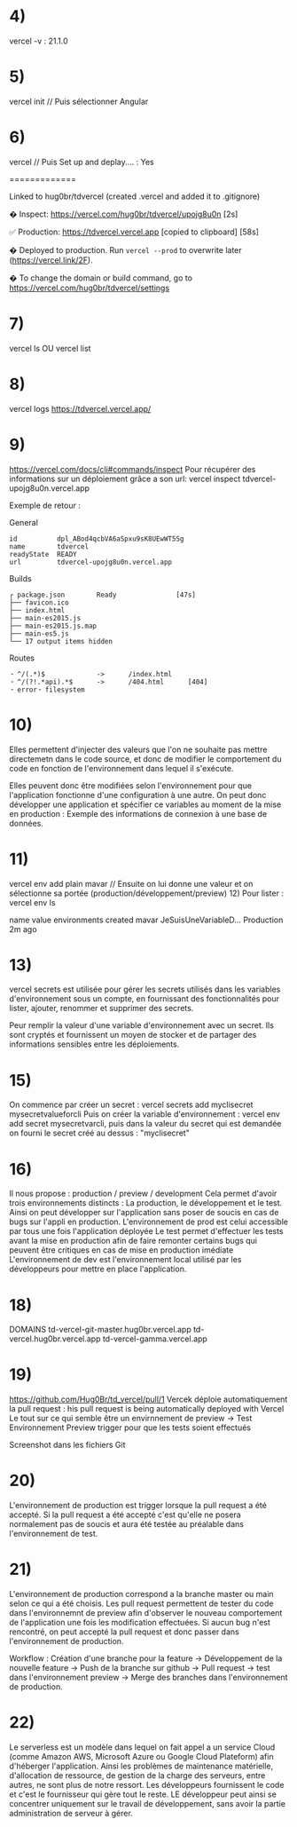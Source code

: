 # 4)
 vercel -v : 21.1.0
# 5)
 vercel init // Puis sélectionner Angular
# 6) 
vercel // Puis Set up and deplay.... : Yes

=============

Linked to hug0br/tdvercel (created .vercel and added it to .gitignore)

�  Inspect: https://vercel.com/hug0br/tdvercel/upojg8u0n [2s]

✅  Production: https://tdvercel.vercel.app [copied to clipboard] [58s]

�  Deployed to production. Run `vercel --prod` to overwrite later (https://vercel.link/2F).

�  To change the domain or build command, go to https://vercel.com/hug0br/tdvercel/settings



# 7)
 vercel ls OU vercel list
# 8) 
vercel logs https://tdvercel.vercel.app/
# 9)
https://vercel.com/docs/cli#commands/inspect
Pour récupérer des informations sur un déploiement grâce a son url:
vercel inspect tdvercel-upojg8u0n.vercel.app

Exemple de retour : 

General

    id          dpl_ABod4qcbVA6aSpxu9sK8UEwWT5Sg
    name        tdvercel
    readyState  READY
    url         tdvercel-upojg8u0n.vercel.app


  Builds

    ┌ package.json        Ready               [47s]
    ├── favicon.ico
    ├── index.html
    ├── main-es2015.js
    ├── main-es2015.js.map
    ├── main-es5.js
    └── 17 output items hidden


  Routes

    ╶ ^/(.*)$             ->      /index.html
    ╶ ^/(?!.*api).*$      ->      /404.html      [404]
    ╶ error╶ filesystem

# 10)
Elles permettent d'injecter des valeurs que l'on ne souhaite pas mettre directemetn dans le code source, et donc de modifier le comportement du code en fonction de l'environnement dans lequel il s'exécute. 

Elles peuvent donc être modifiées selon l'environnement pour que l'application fonctionne d'une configuration à une autre. On peut donc développer une application et spécifier ce variables au moment de la mise en production : Exemple des informations de connexion à une base de données.

# 11) 
vercel env add plain mavar // Ensuite on lui donne une valeur et on sélectionne sa  portée (production/développement/preview)
12) Pour lister : vercel env ls

 name     value                       environments        created
 mavar    JeSuisUneVariableD…         Production          2m ago

# 13)
vercel secrets est utilisée pour gérer les secrets utilisés dans les variables d'environnement sous un compte, en fournissant des fonctionnalités pour lister, ajouter, renommer et supprimer des secrets.

Peur remplir la valeur d'une variable d'environnement avec un secret. Ils sont cryptés et fournissent un moyen de stocker et de partager des informations sensibles entre les déploiements.

# 15)
On commence par créer un secret : vercel secrets add myclisecret mysecretvalueforcli
Puis on créer la variable d'environnement : vercel env add secret mysecretvarcli, puis dans la valeur du secret qui est demandée on fourni le secret créé au dessus : "myclisecret"

# 16) 
Il nous propose : production / preview / development
Cela permet d'avoir trois environnements distincts : La production, le développement et le test. Ainsi on peut développer sur l'application sans poser de soucis en cas de bugs sur l'appli en production.
L'environnement de prod est celui accessible par tous une fois l'application déployée
Le test permet d'effectuer les tests avant la mise en production afin de faire remonter certains bugs qui peuvent être critiques en cas de mise en production imédiate
L'environnement de dev est l'environnement local utilisé par les développeurs pour mettre en place l'application.

# 18) 
DOMAINS
td-vercel-git-master.hug0br.vercel.app
td-vercel.hug0br.vercel.app
td-vercel-gamma.vercel.app

# 19)
https://github.com/Hug0Br/td_vercel/pull/1
Vercek déploie automatiquement la pull request : his pull request is being automatically deployed with Vercel
Le tout sur ce qui semble être un envirnnement de preview -> Test
Environnement Preview trigger pour que les tests soient effectués 

Screenshot dans les fichiers Git

# 20)
L'environnement de production est trigger lorsque la pull request a été accepté. Si la pull request a été accepté c'est qu'elle ne posera normalement pas de soucis et aura été testée au préalable dans l'environnement de test.

# 21)
L'environnement de production correspond a la branche master ou main selon ce qui a été choisis.
Les pull request permettent de tester du code dans l'environnemnt de preview afin d'observer le nouveau comportement de l'application une fois les modification effectuées. 
Si aucun bug n'est rencontré, on peut accepté la pull request et donc passer dans l'environnement de production.

Workflow : Création d'une branche pour la feature -> Développement de la nouvelle feature -> Push de la branche sur github -> Pull request -> test dans l'environnement preview -> Merge des branches dans l'environnement de production.

# 22)
Le serverless est un modèle dans lequel on fait appel a un service Cloud (comme Amazon AWS, Microsoft Azure ou Google Cloud Plateform) afin d'héberger l'application. Ainsi les problèmes de maintenance matérielle, d'allocation de ressource, de gestion de la charge des serveurs, entre autres, ne sont plus de notre ressort.
Les développeurs fournissent le code et c'est le fournisseur qui gère tout le reste. LE développeur peut ainsi se concentrer uniquement sur le travail de développement, sans avoir la partie administration de serveur à gérer. 
